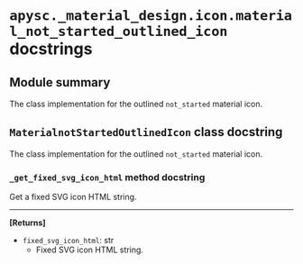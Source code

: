 # `apysc._material_design.icon.material_not_started_outlined_icon` docstrings

## Module summary

The class implementation for the outlined `not_started` material icon.

## `MaterialnotStartedOutlinedIcon` class docstring

The class implementation for the outlined `not_started` material icon.

### `_get_fixed_svg_icon_html` method docstring

Get a fixed SVG icon HTML string.<hr>

**[Returns]**

- `fixed_svg_icon_html`: str
  - Fixed SVG icon HTML string.